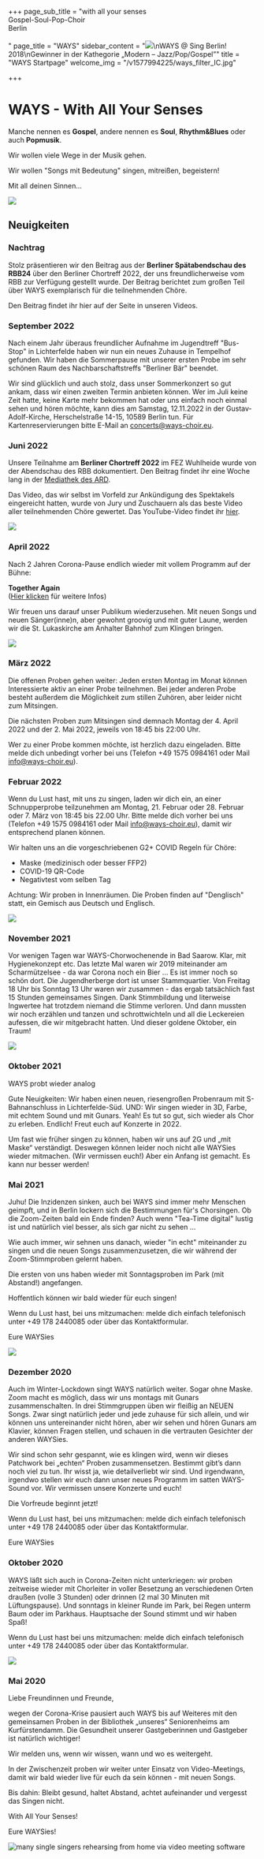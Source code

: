 +++
page_sub_title = "with all your senses<br>Gospel-Soul-Pop-Choir<br>Berlin<br><br>"
page_title = "WAYS"
sidebar_content = "![](https://res.cloudinary.com/ways-choir/image/upload/v1578645829/SingBerlinLogo.png)\nWAYS @ Sing Berlin! 2018\nGewinner in der Kathegorie „Modern – Jazz/Pop/Gospel”"
title = "WAYS Startpage"
welcome_img = "/v1577994225/ways_filter_IC.jpg"

+++
# WAYS - With All Your Senses

Manche nennen es **Gospel**, andere nennen es **Soul**, **Rhythm&Blues** oder auch **Popmusik**.

Wir wollen viele Wege in der Musik gehen.

Wir wollen "Songs mit Bedeutung" singen, mitreißen, begeistern!

Mit all deinen Sinnen...

![](https://res.cloudinary.com/ways-choir/image/upload/v1654533000/WAYS-May-2022.jpg)

## Neuigkeiten

### Nachtrag

Stolz präsentieren wir den Beitrag aus der **Berliner Spätabendschau des RBB24** über den Berliner Chortreff 2022, der uns freundlicherweise vom RBB zur Verfügung gestellt wurde. Der Beitrag berichtet zum großen Teil über WAYS exemplarisch für die teilnehmenden Chöre.

Den Beitrag findet ihr hier auf der Seite in unseren Videos.

### September 2022

Nach einem Jahr überaus freundlicher Aufnahme im Jugendtreff "Bus-Stop" in Lichterfelde haben wir nun ein neues Zuhause in Tempelhof gefunden. Wir haben die Sommerpause mit unserer ersten Probe im sehr schönen Raum des Nachbarschaftstreffs "Berliner Bär" beendet.

Wir sind glücklich und auch stolz, dass unser Sommerkonzert so gut ankam, dass wir einen zweiten Termin anbieten können. Wer im Juli keine Zeit hatte, keine Karte mehr bekommen hat oder uns einfach noch einmal sehen und hören möchte, kann dies am Samstag, 12.11.2022 in der Gustav-Adolf-Kirche, Herschelstraße 14-15, 10589 Berlin tun. Für Kartenreservierungen bitte E-Mail an [concerts@ways-choir.eu](mailto:concerts@ways-choir.eu "E-Mail").

### Juni 2022

Unsere Teilnahme am **Berliner Chortreff 2022** im FEZ Wuhlheide wurde von der Abendschau des RBB dokumentiert. Den Beitrag findet ihr eine Woche lang in der [Mediathek des ARD](https://www.ardmediathek.de/video/rbb24/landesmusikrat-berlin-laedt-zum-chortreff-in-die-wuhlheide/rbb-fernsehen/Y3JpZDovL3JiYi1vbmxpbmUuZGUvcmJiMjQvMjAyMi0wNi0yNlQyMTo0NTowMF82NjQ4ZjEyZi1hOTZlLTQxNWMtYjNlNy0yZTdlZDNlYzQ5ZTgvTGFuZGVzbXVzaWtyYXQtQmVybGluLUNob3J0cmVmZi1FbnNlbWJsZXMtTGFuZGVzbXVzaWtha2FkZW1pZS1XdWhsaGVpZGUtQ2hyaXN0dXNraXJjaGUtY2hvcndldHRiZXdlcmI "ARD-Mediathek - RBB24").

Das Video, das wir selbst im Vorfeld zur Ankündigung des Spektakels eingereicht hatten, wurde von Jury und Zuschauern als das beste Video aller teilnehmenden Chöre gewertet. Das YouTube-Video findet ihr [hier](https://www.youtube.com/watch?v=58OQJZcX2m4 "YouTube - WAYS beim Berliner Chortreff 2022").

![](https://res.cloudinary.com/ways-choir/image/upload/v1656326044/220626_Chortreff-Video.jpg)

### April 2022

Nach 2 Jahren Corona-Pause endlich wieder mit vollem Programm auf der Bühne:

**Together Again**  
([Hier klicken](https://www.ways-choir.eu/events/20220702-together-again/ "Infos zum Konzert") für weitere Infos)

Wir freuen uns darauf unser Publikum wiederzusehen. Mit neuen Songs und neuen Sänger(inne)n, aber gewohnt groovig und mit guter Laune, werden wir die St. Lukaskirche am Anhalter Bahnhof zum Klingen bringen.

![](https://res.cloudinary.com/ways-choir/image/upload/v1653245626/20220702-Concert_TogetherAgain.jpg)

### März 2022

Die offenen Proben gehen weiter: Jeden ersten Montag im Monat können Interessierte aktiv an einer Probe teilnehmen. Bei jeder anderen Probe besteht außerdem die Möglichkeit zum stillen Zuhören, aber leider nicht zum Mitsingen.

Die nächsten Proben zum Mitsingen sind demnach Montag der 4. April 2022 und der 2. Mai 2022, jeweils von 18:45 bis 22:00 Uhr.

Wer zu einer Probe kommen möchte, ist herzlich dazu eingeladen. Bitte melde dich unbedingt vorher bei uns (Telefon +49 1575 0984161 oder Mail [info@ways-choir.eu](mailto:info@ways-choir.eu)).

### Februar 2022

Wenn du Lust hast, mit uns zu singen, laden wir dich ein, an einer Schnupperprobe teilzunehmen am Montag, 21. Februar oder 28. Februar oder 7. März von 18:45 bis 22.00 Uhr. Bitte melde dich vorher bei uns (Telefon +49 1575 0984161 oder Mail [info@ways-choir.eu](mailto:info@ways-choir.eu)), damit wir entsprechend planen können.

Wir halten uns an die vorgeschriebenen G2+ COVID Regeln für Chöre:

* Maske (medizinisch oder besser FFP2)
* COVID-19 QR-Code
* Negativtest vom selben Tag

Achtung: Wir proben in Innenräumen. Die Proben finden auf "Denglisch" statt, ein Gemisch aus Deutsch und Englisch.

![](https://res.cloudinary.com/ways-choir/image/upload/v1644186862/78140A42-27CD-45E1-A65C-6509460ADE5D.jpg)

### November 2021

Vor wenigen Tagen war WAYS-Chorwochenende in Bad Saarow. Klar, mit Hygienekonzept etc. Das letzte Mal waren wir 2019 miteinander am Scharmützelsee - da war Corona noch ein Bier … Es ist immer noch so schön dort. Die Jugendherberge dort ist unser Stammquartier. Von Freitag 18 Uhr bis Sonntag 13 Uhr waren wir zusammen - das ergab tatsächlich fast 15 Stunden gemeinsames Singen. Dank Stimmbildung und literweise Ingwertee hat trotzdem niemand die Stimme verloren. Und dann mussten wir noch erzählen und tanzen und schrottwichteln und all die Leckereien aufessen, die wir mitgebracht hatten. Und dieser goldene Oktober, ein Traum!

![](https://res.cloudinary.com/ways-choir/image/upload/v1636211805/211031_BadSaarow_Webseite.jpg)

### Oktober 2021

WAYS probt wieder analog

Gute Neuigkeiten: Wir haben einen neuen, riesengroßen Probenraum mit S-Bahnanschluss in Lichterfelde-Süd. UND: Wir singen wieder in 3D, Farbe, mit echtem Sound und mit Gunars. Yeah! Es tut so gut, sich wieder als Chor zu erleben. Endlich! Freut euch auf Konzerte in 2022.

Um fast wie früher singen zu können, haben wir uns auf 2G und „mit Maske“ verständigt. Deswegen können leider noch nicht alle WAYSies wieder mitmachen. (Wir vermissen euch!) Aber ein Anfang ist gemacht. Es kann nur besser werden!

### Mai 2021

Juhu! Die Inzidenzen sinken, auch bei WAYS sind immer mehr Menschen geimpft, und in Berlin lockern sich die Bestimmungen für's Chorsingen. Ob die Zoom-Zeiten bald ein Ende finden? Auch wenn "Tea-Time digital" lustig ist und natürlich viel besser, als sich gar nicht zu sehen ...

Wie auch immer, wir sehnen uns danach, wieder "in echt" miteinander zu singen und die neuen Songs zusammenzusetzen, die wir während der Zoom-Stimmproben gelernt haben.

Die ersten von uns haben wieder mit Sonntagsproben im Park (mit Abstand!) angefangen.

Hoffentlich können wir bald wieder für euch singen!

Wenn du Lust hast, bei uns mitzumachen: melde dich einfach telefonisch unter +49 178 2440085 oder über das Kontaktformular.

Eure WAYSies

![](https://res.cloudinary.com/ways-choir/image/upload/v1622640928/59650399-7D49-4B8F-A267-24C795EABF35.jpg)

### Dezember 2020

Auch im Winter-Lockdown singt WAYS natürlich weiter. Sogar ohne Maske. Zoom macht es möglich, dass wir uns montags mit Gunars zusammenschalten. In drei Stimmgruppen üben wir fleißig an NEUEN Songs. Zwar singt natürlich jeder und jede zuhause für sich allein, und wir können uns untereinander nicht hören, aber wir sehen und hören Gunars am Klavier, können Fragen stellen, und schauen in die vertrauten Gesichter der anderen WAYSies.

Wir sind schon sehr gespannt, wie es klingen wird, wenn wir dieses Patchwork bei „echten“ Proben zusammensetzen. Bestimmt gibt’s dann noch viel zu tun. Ihr wisst ja, wie detailverliebt wir sind. Und irgendwann, irgendwo stellen wir euch dann unser neues Programm im satten WAYS-Sound vor. Wir vermissen unsere Konzerte und euch!

Die Vorfreude beginnt jetzt!

Wenn du Lust hast, bei uns mitzumachen: melde dich einfach telefonisch unter +49 178 2440085 oder über das Kontaktformular.

Eure WAYSies

### Oktober 2020

WAYS läßt sich auch in Corona-Zeiten nicht unterkriegen: wir proben zeitweise wieder mit Chorleiter in voller Besetzung an verschiedenen Orten draußen (volle 3 Stunden) oder drinnen (2 mal 30 Minuten mit Lüftungspause). Und sonntags in kleiner Runde im Park, bei Regen unterm Baum oder im Parkhaus. Hauptsache der Sound stimmt und wir haben Spaß!

Wenn du Lust hast bei uns mitzumachen: melde dich einfach telefonisch unter +49 178 2440085 oder über das Kontaktformular.

![](https://res.cloudinary.com/ways-choir/image/upload/v1601821704/38ED5EDE-0A52-472C-9A24-22CCF8C4F371_gkznwx.jpg)

### Mai 2020

Liebe Freundinnen und Freunde,

wegen der Corona-Krise pausiert auch WAYS bis auf Weiteres mit den gemeinsamen Proben in der Bibliothek „unseres“ Seniorenheims am Kurfürstendamm. Die Gesundheit unserer Gastgeberinnen und Gastgeber ist natürlich wichtiger!

Wir melden uns, wenn wir wissen, wann und wo es weitergeht.

In der Zwischenzeit proben wir weiter unter Einsatz von Video-Meetings, damit wir bald wieder live für euch da sein können - mit neuen Songs.

Bis dahin: Bleibt gesund, haltet Abstand, achtet aufeinander und vergesst das Singen nicht.

With All Your Senses!

Eure WAYSies!

![many single singers rehearsing from home via video meeting software](https://res.cloudinary.com/ways-choir/image/upload/v1587326826/91072E60-4C13-4A22-B783-9826969C8E2C_mftwwj.jpg "Video-Meetings")